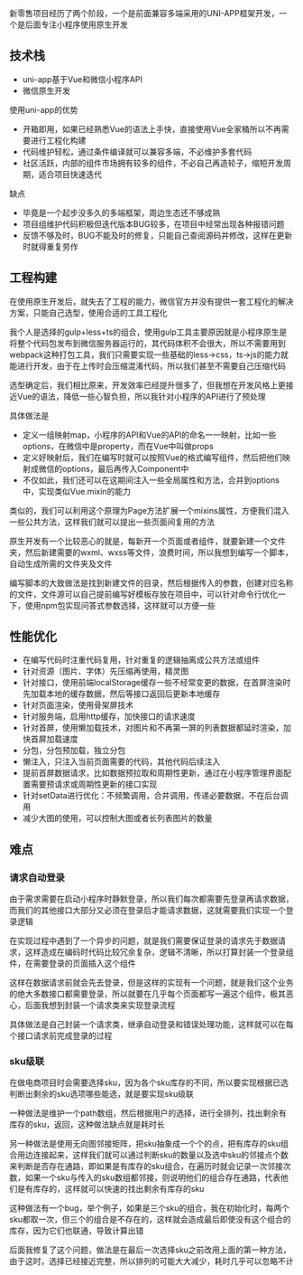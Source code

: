 新零售项目经历了两个阶段，一个是前面兼容多端采用的UNI-APP框架开发，一个是后面专注小程序使用原生开发

## 技术栈

- uni-app基于Vue和微信小程序API
- 微信原生开发

使用uni-app的优势

- 开箱即用，如果已经熟悉Vue的语法上手快，直接使用Vue全家桶所以不再需要进行工程化构建
- 代码维护轻松，通过条件编译就可以兼容多端，不必维护多套代码
- 社区活跃，内部的组件市场拥有较多的组件，不必自己再造轮子，缩短开发周期，适合项目快速迭代

缺点

- 毕竟是一个起步没多久的多端框架，周边生态还不够成熟
- 项目组维护代码积极但迭代版本BUG较多，在项目中经常出现各种报错问题
- 反馈不够及时，BUG不能及时的修复，只能自己查阅源码并修改，这样在更新时就得重复劳作

## 工程构建

在使用原生开发后，就失去了工程的能力，微信官方并没有提供一套工程化的解决方案，只能自己选型，使用合适的工具工程化

我个人是选择的gulp+less+ts的组合，使用gulp工具主要原因就是小程序原生是将整个代码包发布到微信服务器运行的，其代码体积不会很大，所以不需要用到webpack这种打包工具，我们只需要实现一些基础的less->css，ts->js的能力就能进行开发，由于在上传时会压缩混淆代码，所以我们甚至不需要自己压缩代码

选型确定后，我们相比原来，开发效率已经提升很多了，但我想在开发风格上更接近Vue的语法，降低一些心智负担，所以我针对小程序的API进行了预处理

具体做法是

- 定义一组映射map，小程序的API和Vue的API的命名一一映射，比如一些options，在微信中是property，而在Vue中叫做props
- 定义好映射后，我们在编写时就可以按照Vue的格式编写组件，然后把他们映射成微信的options，最后再传入Component中
- 不仅如此，我们还可以在这期间注入一些全局属性和方法，合并到options中，实现类似Vue.mixin的能力

类似的，我们可以利用这个原理为Page方法扩展一个mixins属性，方便我们混入一些公共方法，这样我们就可以提出一些页面间复用的方法

原生开发有一个比较恶心的就是，每新开一个页面或者组件，就要新建一个文件夹，然后新建需要的wxml、wxss等文件，浪费时间，所以我想到编写一个脚本，自动生成所需的文件夹及文件

编写脚本的大致做法是找到新建文件的目录，然后根据传入的参数，创建对应名称的文件，文件源可以自己提前编写好模板存放在项目中，可以针对命令行优化一下，使用npm包实现问答式参数选择，这样就可以方便一些

## 性能优化

- 在编写代码时注重代码复用，针对重复的逻辑抽离成公共方法或组件
- 针对资源（图片、字体）先压缩再使用，精灵图
- 针对接口，使用前端localStorage缓存一些不经常变更的数据，在首屏渲染时先加载本地的缓存数据，然后等接口返回后更新本地缓存
- 针对页面渲染，使用骨架屏技术
- 针对服务端，启用http缓存，加快接口的请求速度
- 针对首屏，使用懒加载技术，对图片和不再第一屏的列表数据都延时渲染，加快首屏加载速度
- 分包，分包预加载，独立分包
- 懒注入，只注入当前页面需要的代码，其他代码后续注入
- 提前首屏数据请求，比如数据预拉取和周期性更新，通过在小程序管理界面配置需要预请求或周期性更新的接口实现
- 针对setData进行优化：不频繁调用，合并调用，传递必要数据，不在后台调用
- 减少大图的使用，可以控制大图或者长列表图片的数量
  
## 难点

### 请求自动登录

由于需求需要在启动小程序时静默登录，所以我们每次都需要先登录再请求数据，而我们的其他接口大部分又必须在登录后才能请求数据，这就需要我们实现一个登录逻辑

在实现过程中遇到了一个异步的问题，就是我们需要保证登录的请求先于数据请求，这样造成在编码时代码比较冗余复杂，逻辑不清晰，所以打算封装一个登录组件，在需要登录的页面插入这个组件

这样在数据请求前就会先去登录，但是这样的实现有一个问题，就是我们这个业务的绝大多数接口都需要登录，所以就要在几乎每个页面都写一遍这个组件，极其恶心，后面我想到封装一个请求类来实现登录流程

具体做法是自己封装一个请求类，继承自动登录和错误处理功能，这样就可以在每个接口请求前完成登录的过程

### sku级联

在做电商项目时会需要选择sku，因为各个sku库存的不同，所以要实现根据已选判断出剩余的sku选项哪些能选，就是要实现sku级联

一种做法是维护一个path数组，然后根据用户的选择，进行全排列，找出剩余有库存的sku，返回，这种做法缺点就是耗时长

另一种做法是使用无向图邻接矩阵，把sku抽象成一个个的点，把有库存的sku组合用边连接起来，这样我们就可以通过判断sku的数量以及选中sku的邻接点个数来判断是否存在通路，即如果是有库存的sku组合，在遍历时就会记录一次邻接次数，如果一个sku与传入的sku数组都邻接，则说明他们的组合存在通路，代表他们是有库存的，这样就可以快速的找出剩余有库存的sku

这种做法有一个bug，举个例子，如果是三个sku的组合，我在初始化时，每两个sku都取一次，但三个的组合是不存在的，这样就会造成最后即使没有这个组合的库存，因为它们也联通，导致计算出错

后面我修复了这个问题，做法是在最后一次选择sku之前改用上面的第一种方法，由于这时，选择已经接近完整，所以排列的可能大大减少，耗时几乎可以忽略不计
